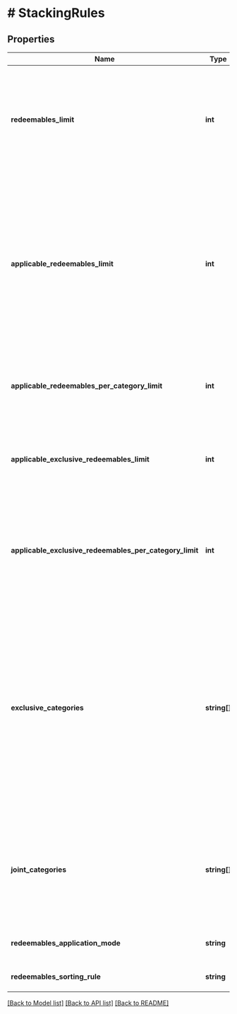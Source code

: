 # # StackingRules

## Properties

Name | Type | Description | Notes
------------ | ------------- | ------------- | -------------
**redeemables_limit** | **int** | Defines how many redeemables can be sent in one stacking request (note: more redeemables means more processing time!). | [optional] [default to 30]
**applicable_redeemables_limit** | **int** | Defines how many of the sent redeemables will be applied to the order. For example, a user can select 30 discounts but only 5 will be applied to the order and the remaining will be labelled as SKIPPED. | [optional] [default to 5]
**applicable_redeemables_per_category_limit** | **int** | Defines how many redeemables per category can be applied in one request. | [optional] [default to 1]
**applicable_exclusive_redeemables_limit** | **int** | Defines how many redeemables with an exclusive category can be applied in one request. | [optional] [default to 1]
**applicable_exclusive_redeemables_per_category_limit** | **int** | Defines how many redeemables with an exclusive category per category in stacking rules can be applied in one request. | [optional] [default to 1]
**exclusive_categories** | **string[]** | Lists all exclusive categories. A redeemable from a campaign with an exclusive category is the only redeemable to be redeemed when applied with redeemables from other campaigns unless these campaigns are exclusive or joint. | [optional] [default to [[]]]
**joint_categories** | **string[]** | Lists all joint categories. A campaign with a joint category is always applied regardless of the exclusivity of other campaigns. | [optional] [default to [[]]]
**redeemables_application_mode** | **string** | Defines redeemables application mode. | [optional]
**redeemables_sorting_rule** | **string** | Defines redeemables sorting rule. | [optional] [default to 'REQUESTED_ORDER']

[[Back to Model list]](../../README.md#models) [[Back to API list]](../../README.md#endpoints) [[Back to README]](../../README.md)
